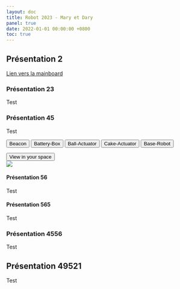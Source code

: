 ```yaml
---
layout: doc
title: Robot 2023 - Mary et Dary
panel: true
date: 2022-01-01 00:00:00 +0800
toc: true
---
```


## Présentation 2

[Lien vers la mainboard](../main-board)

### Présentation 23

Test

### Présentation 45

Test


<model-viewer src="robot-mary.glb" ar ar-modes="webxr scene-viewer quick-look" camera-controls poster="poster.webp"
    shadow-intensity="1" exposure="2" auto-rotate camera-orbit="-95deg 74.09deg 1.058m" field-of-view="30deg">
    <button onclick="location.href='../beacon'" class="Hotspot" slot="hotspot-3"
        data-position="-0.04121248231548713m 0.36198707310934775m -0.0006178469385729191m"
        data-normal="-0.8660253380257722m -1.4106717804405923e-8m -0.500000113897334m"
        data-visibility-attribute="visible">
        <div class="HotspotAnnotation">Beacon</div>
    </button>
    <button conclick="location.href='../battery-box'" class="Hotspot" slot="hotspot-5"
        data-position="0.10645253121926604m 0.1950738811216276m 0.06161888774940195m" data-normal="1m 0m 0m"
        data-visibility-attribute="visible">
        <div class="HotspotAnnotation">Battery-Box</div>
    </button>
    <button onclick="location.href='../vacuum-ball'" class="Hotspot" slot="hotspot-6"
        data-position="-0.13638474386984212m 0.10155602860080451m 0.07716498533864533m"
        data-normal="0.08443937118529297m 0.0036049513467420404m -0.9964220977676177m"
        data-visibility-attribute="visible">
        <div class="HotspotAnnotation">Ball-Actuator</div>
    </button>
    <button onclick="location.href='../cake-actuator'" class="Hotspot" slot="hotspot-10"
        data-position="-0.1559047013593713m 0.011675476663059285m -0.01458321241847093m"
        data-normal="0.11914522106712913m 0m 0.9928768384330783m" data-visibility-attribute="visible">
        <div class="HotspotAnnotation">Cake-Actuator</div>
    </button>
    <button onclick="location.href='../robot-base'" class="Hotspot" slot="hotspot-11"
        data-position="-0.07282751691815352m 0.3230000019334171m 0.03776731903665885m" data-normal="0m 1m 0m"
        data-visibility-attribute="visible">
        <div class="HotspotAnnotation">Base-Robot</div>
    </button>
    <div class="progress-bar hide" slot="progress-bar">
        <div class="update-bar"></div>
    </div>
    <button slot="ar-button" id="ar-button">
        View in your space
    </button>
    <div id="ar-prompt">
        <img src="https://modelviewer.dev/shared-assets/icons/hand.png">
    </div>
</model-viewer>

#### Présentation 56

Test

#### Présentation 565

Test

### Présentation 4556

Test

## Présentation 49521

Test